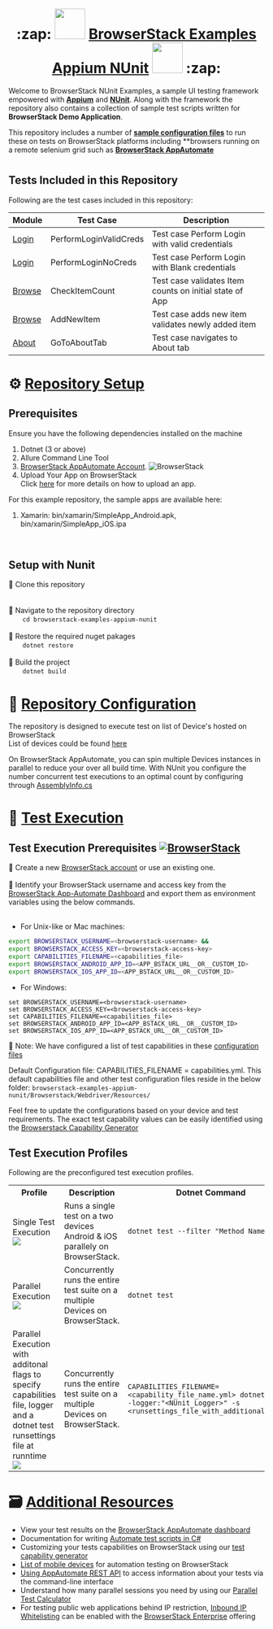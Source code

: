 <h1 align="center">   :zap: <img src="https://avatars.githubusercontent.com/u/1119453?s=200&v=4" width="60" height="60" > <a href="https://github.com/samirans89/browserstack-examples-appium-nunit">BrowserStack Examples Appium NUnit</a>  <img src="https://nunit.org/img/nunit.svg" width="60" height="60" >
 :zap:</h1>


Welcome to BrowserStack NUnit Examples, a sample UI testing framework empowered with **[Appium](https://appium.io/)** and **[NUnit](https://nunit.org/)**. Along with the framework the repository also contains a collection of sample test scripts written for **BrowserStack Demo Application**.

This repository includes a number of **[sample configuration files](/app/webdriver/resources/*.yml)** to run these on tests on BrowserStack platforms including **browsers running on a remote selenium grid such as **[BrowserStack AppAutomate](https://www.browserstack.com/app-automate)** 

<h1></h1>

 ## Tests Included in this Repository
 
 Following are the test cases included in this repository:

| Module   | Test Case                          | Description |
  | ---   | ---                                   | --- |
| [Login](/browserstack-examples-appium-nunit/browserstack/app/tests/LoginTest.cs) |   PerformLoginValidCreds  | Test case Perform Login with valid credentials |
| [Login](/browserstack-examples-appium-nunit/browserstack/app/tests/LoginTest.cs) |   PerformLoginNoCreds  | Test case Perform Login with Blank credentials |
| [Browse](/browserstack-examples-appium-nunit/browserstack/app/tests/BrowseTest.cs) |   CheckItemCount  | Test case validates Item counts on initial state of App |
| [Browse](/browserstack-examples-appium-nunit/browserstack/app/tests/BrowseTest.cs) |   AddNewItem  | Test case adds new item validates newly added item |
| [About](/browserstack-examples-appium-nunit/browserstack/app/tests/AboutTest.cs) |   GoToAboutTab  | Test case navigates to About tab |


  
<h1> </h1>

 # :gear:  [Repository Setup](https://github.com/samirans89/browserstack-examples-appium-nunit)
 
 ## Prerequisites
 Ensure you have the following dependencies installed on the machine
 
 1. Dotnet (3 or above)
 2. Allure Command Line Tool 
 3. [BrowserStack AppAutomate Account](https://www.browserstack.com/app-automate). ![BrowserStack](https://img.shields.io/badge/For-BrowserStackAppAutomate-orange)
 4. Upload Your App on BrowserStack <br>Click [here](https://www.browserstack.com/docs/app-automate/api-reference/appium/apps#upload-an-app) for more details on how to upload an app.

 For this example repository, the sample apps are available here:
 1. Xamarin: bin/xamarin/SimpleApp_Android.apk, bin/xamarin/SimpleApp_iOS.ipa

</br>
 
  ## Setup with Nunit 
 :pushpin: Clone this repository 
 <br/>
  <br/> <br/>
 :pushpin: Navigate to the repository directory
  <br/>
 &nbsp;&nbsp;&nbsp;&nbsp;&nbsp;&nbsp;
 <code>cd browserstack-examples-appium-nunit</code>
 <br/> <br/>
 :pushpin: Restore the required nuget pakages
  <br/>
 &nbsp;&nbsp;&nbsp;&nbsp;&nbsp;&nbsp;
<code>dotnet restore</code>
<br/> <br/>
:pushpin: Build the project
 <br/>
  &nbsp;&nbsp;&nbsp;&nbsp;&nbsp;&nbsp;
 <code>dotnet build</code>
 
 # :wrench:  [Repository Configuration](https://github.com/samirans89/browserstack-examples-appium-nunit#repositoryconfiguration)
 
The repository is designed to execute test on list of Device's hosted on BrowserStack 
<br>
List of devices could be found [here](https://www.browserstack.com/list-of-browsers-and-platforms/app_automate)

On BrowserStack AppAutomate, you can spin multiple Devices instances in parallel to reduce your over all build time. With NUnit you configure the number concurrent test executions to an optimal count by configuring through [AssemblyInfo.cs](https://github.com/samirans89/browserstack-examples-appium-nunit/blob/develop/browserstack-examples-appium-nunit/Properties/AssemblyInfo.cs)

 # :rocket:  [Test Execution](https://github.com/samirans89/browserstack-examples-appium-nunit#testexecution)

 ## Test Execution Prerequisites [![BrowserStack](https://img.shields.io/badge/For-BrowserStackAppAutomate-orange)]()
 
 :pushpin: Create a new [BrowserStack account](https://www.browserstack.com/users/sign_up) or use an existing one.
 <br/> <br/>
 :pushpin: Identify your BrowserStack username and access key from the [BrowserStack App-Automate Dashboard](https://www.browserstack.com/app-automate) and export them as environment variables using the below commands.
 <br/>
 &nbsp;&nbsp;&nbsp;&nbsp;&nbsp;&nbsp;
  - For Unix-like or Mac machines:

  ```sh
  export BROWSERSTACK_USERNAME=<browserstack-username> &&
  export BROWSERSTACK_ACCESS_KEY=<browserstack-access-key>
  export CAPABILITIES_FILENAME=<capabilities_file>
  export BROWSERSTACK_ANDROID_APP_ID=<APP_BSTACK_URL__OR__CUSTOM_ID>
  export BROWSERSTACK_IOS_APP_ID=<APP_BSTACK_URL__OR__CUSTOM_ID>
  
  ```

  - For Windows:

  ```shell
  set BROWSERSTACK_USERNAME=<browserstack-username>
  set BROWSERSTACK_ACCESS_KEY=<browserstack-access-key>
  set CAPABILITIES_FILENAME=<capabilities_file>
  set BROWSERSTACK_ANDROID_APP_ID=<APP_BSTACK_URL__OR__CUSTOM_ID>
  set BROWSERSTACK_IOS_APP_ID=<APP_BSTACK_URL__OR__CUSTOM_ID>
  
  ```

:page_facing_up: Note: We have configured a list of test capabilities in these [configuration files](/browserstack-examples-appium-nunit/Browserstack/Webdriver/Resources/)

 Default Configuration file: 
 CAPABILITIES_FILENAME = capabilities.yml. 
 This default capabilities file and other test configuration files reside in the below folder: 
 `browserstack-examples-appium-nunit/Browserstack/Webdriver/Resources/`


Feel free to update the configurations based on your device and test requirements. The exact test capability values can be easily identified using the [Browserstack Capability Generator](https://browserstack.com/app-automate/capabilities)
  
 
 
## Test Execution Profiles

Following are the preconfigured test execution profiles.

  
<table>
 <tr>
  <th width='12%'>Profile</th>
  <th width='10%'>Description</th>
  <th width='10%'>Dotnet Command 
  </th>
  <th width='10%'>Example command</th>
 </tr>
 
 <tr>
  <td>Single Test Execution
  <br>
   <a href="#test-execution-prerequisites--2"><img src="https://img.shields.io/badge/Requires-BrowserStackAppAutomate-orange"/></a>
  </td>
  <td>Runs a single test on a two devices Android & iOS parallely on BrowserStack.</td>
  <td><code>dotnet test --filter "Method Name"</code></td>
  <td><code>dotnet test --filter "CheckItemCount"</code></td>
 </tr>
 
  <tr>
  <td>Parallel Execution
   <br>
   <a href="#test-execution-prerequisites--2"><img src="https://img.shields.io/badge/Requires-BrowserStackAppAutomate-orange"/></a>
   </td>
  <td>Concurrently runs the entire test suite on a multiple Devices on BrowserStack.</td>
  <td><code>dotnet test</code></td>
  <td><code>dotnet test</code></td>
 </tr>

   <tr>
  <td>Parallel Execution with additonal flags to specify capabilities file, logger and a dotnet test runsettings file at runntime
   <br>
   <a href="#test-execution-prerequisites--2"><img src="https://img.shields.io/badge/Requires-BrowserStackAppAutomate-orange"/></a>
   </td>
  <td>Concurrently runs the entire test suite on a multiple Devices on BrowserStack.</td>
  <td><code>CAPABILITIES_FILENAME=&lt;capability_file_name.yml&gt; dotnet test --logger:"&lt;NUnit_Logger&gt;" -s &lt;runsettings_file_with_additional_flags&gt;</code></td>
  <td><code>CAPABILITIES_FILENAME=capabilities.yml dotnet test --logger:"nunit;LogFilePath=test-results/results.xml" -s test.runsettings</code></td>
 </tr>


 </table>
 
 
 
 
 # :card_file_box: [Additional Resources](https://github.com/samirans89/browserstack-examples-appium-nunit#additionalresources)

- View your test results on the [BrowserStack AppAutomate dashboard](https://www.browserstack.com/app-automate)
- Documentation for writing [Automate test scripts in C#](https://www.browserstack.com/docs/app-automate/appium/getting-started/c-sharp)
- Customizing your tests capabilities on BrowserStack using our [test capability generator](https://www.browserstack.com/app-automate/capabilities)
- [List of mobile devices](https://www.browserstack.com/list-of-browsers-and-platforms/app_automate) for automation testing on BrowserStack
- [Using AppAutomate REST API](https://www.browserstack.com/docs/app-automate/api-reference/introduction) to access information about your tests via the command-line interface
- Understand how many parallel sessions you need by using our [Parallel Test Calculator](https://www.browserstack.com/automate/parallel-calculator?ref=github)
- For testing public web applications behind IP restriction, [Inbound IP Whitelisting](https://www.browserstack.com/local-testing/inbound-ip-whitelisting) can be enabled with the [BrowserStack Enterprise](https://www.browserstack.com/enterprise) offering

